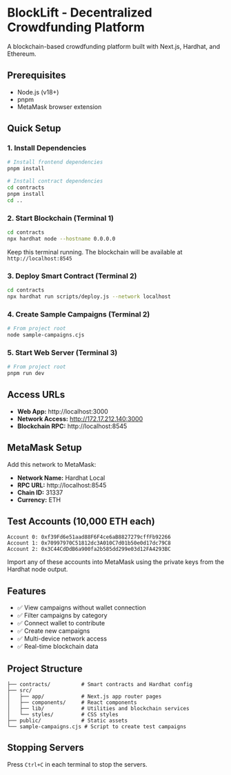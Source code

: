 # BlockLift - Decentralized Crowdfunding Platform

A blockchain-based crowdfunding platform built with Next.js, Hardhat, and Ethereum.

## Prerequisites

- Node.js (v18+)
- pnpm
- MetaMask browser extension

## Quick Setup

### 1. Install Dependencies
```bash
# Install frontend dependencies
pnpm install

# Install contract dependencies
cd contracts
pnpm install
cd ..
```

### 2. Start Blockchain (Terminal 1)
```bash
cd contracts
npx hardhat node --hostname 0.0.0.0
```
Keep this terminal running. The blockchain will be available at `http://localhost:8545`

### 3. Deploy Smart Contract (Terminal 2)
```bash
cd contracts
npx hardhat run scripts/deploy.js --network localhost
```

### 4. Create Sample Campaigns (Terminal 2)
```bash
# From project root
node sample-campaigns.cjs
```

### 5. Start Web Server (Terminal 3)
```bash
# From project root
pnpm run dev
```

## Access URLs

- **Web App:** http://localhost:3000
- **Network Access:** http://172.17.212.140:3000
- **Blockchain RPC:** http://localhost:8545

## MetaMask Setup

Add this network to MetaMask:
- **Network Name:** Hardhat Local
- **RPC URL:** http://localhost:8545
- **Chain ID:** 31337
- **Currency:** ETH

## Test Accounts (10,000 ETH each)

```
Account 0: 0xf39Fd6e51aad88F6F4ce6aB8827279cffFb92266
Account 1: 0x70997970C51812dc3A010C7d01b50e0d17dc79C8
Account 2: 0x3C44CdDdB6a900fa2b585dd299e03d12FA4293BC
```

Import any of these accounts into MetaMask using the private keys from the Hardhat node output.

## Features

- ✅ View campaigns without wallet connection
- ✅ Filter campaigns by category
- ✅ Connect wallet to contribute
- ✅ Create new campaigns
- ✅ Multi-device network access
- ✅ Real-time blockchain data

## Project Structure

```
├── contracts/          # Smart contracts and Hardhat config
├── src/
│   ├── app/            # Next.js app router pages
│   ├── components/     # React components
│   ├── lib/            # Utilities and blockchain services
│   └── styles/         # CSS styles
├── public/             # Static assets
└── sample-campaigns.cjs # Script to create test campaigns
```

## Stopping Servers

Press `Ctrl+C` in each terminal to stop the servers.
